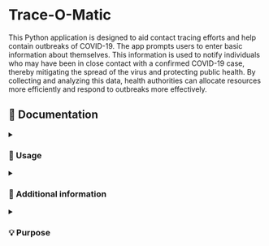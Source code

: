 # Trace-O-Matic
This Python application is designed to aid contact tracing efforts and help contain outbreaks of COVID-19. The app prompts users to enter basic information about themselves. This information is used to notify individuals who may have been in close contact with a confirmed COVID-19 case, thereby mitigating the spread of the virus and protecting public health. By collecting and analyzing this data, health authorities can allocate resources more efficiently and respond to outbreaks more effectively.

## 📄 Documentation 
<details><summary><h3> 🤔 Usage </h3></summary>

-----

1. Open a Python environment
2. Install the required packages using the following command: `pip install -r requirements.txt.`
3. You can remove the test entries, which are dummy data included in the app.
4. Run the program using the command python main.py.
5. When the app opens, you can use the buttons to navigate around.
6. Your entry will be used by the app to save and display them to you.
7. The app will show the entries from the search field.
8. Optionally, you can exit the program or add a new entry.

or

1. Fork this repository 
2. Once the repository has been forked, you can clone the repository to your local machine using the `git clone` command followed by the repository URL.
3. Once the repository is cloned, navigate to the directory of the cloned repository using the `cd` command.
4. Now you can work with the files in the cloned repository.
5. If you want to keep your fork in sync with this repository, you can use the `git fetch` and `git merge` commands to pull in changes and merge them into your local copy.

</details>

<details><summary><h3> 🔰 Additional information </h3></summary>

-----
**Screenshots** <br>
![app-demoo](https://github.com/rei-kaizen/trace-o-matic/assets/111290781/45514c6a-42e5-4325-aa42-f7fc424ac7a6)

</details>

<details><summary><h3> 💡 Purpose </h3></summary>

-----

The app is designed to be easy to use and accessible to a wide range of users, making it a valuable tool for anyone who wants to take proactive steps to protect themselves and others from COVID-19.
</details>
